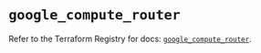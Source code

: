 # `google_compute_router`

Refer to the Terraform Registry for docs: [`google_compute_router`](https://registry.terraform.io/providers/hashicorp/google-beta/6.6.0/docs/resources/google_compute_router).
